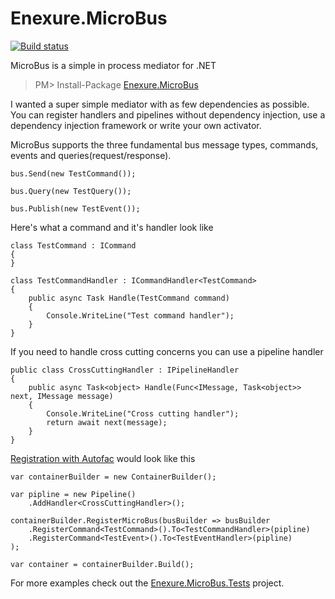 Enexure.MicroBus
=================
[![Build status](https://ci.appveyor.com/api/projects/status/nwb1ebtfxiedyput/branch/master?svg=true)](https://ci.appveyor.com/project/Daniel45729/enexure-microbus/branch/master)

MicroBus is a simple in process mediator for .NET

> PM> Install-Package [Enexure.MicroBus](https://www.nuget.org/packages/Enexure.MicroBus/)

I wanted a super simple mediator with as few dependencies as possible. You can register handlers and pipelines without dependency injection, use a dependency injection framework or write your own activator. 

MicroBus supports the three fundamental bus message types, commands, events and queries(request/response). 

	bus.Send(new TestCommand());
	
	bus.Query(new TestQuery());
	
	bus.Publish(new TestEvent());
	
Here's what a command and it's handler look like
	
	class TestCommand : ICommand
	{
	}
	
	class TestCommandHandler : ICommandHandler<TestCommand>
	{
		public async Task Handle(TestCommand command)
		{
			Console.WriteLine("Test command handler");
		}
	}

If you need to handle cross cutting concerns you can use a pipeline handler

	public class CrossCuttingHandler : IPipelineHandler
	{
		public async Task<object> Handle(Func<IMessage, Task<object>> next, IMessage message)
		{
			Console.WriteLine("Cross cutting handler");
			return await next(message);
		}
	}
	
[Registration with Autofac](https://www.nuget.org/packages/Enexure.MicroBus.Autofac/) would look like this
	
	var containerBuilder = new ContainerBuilder();

	var pipline = new Pipeline()
		.AddHandler<CrossCuttingHandler>();

	containerBuilder.RegisterMicroBus(busBuilder => busBuilder
		.RegisterCommand<TestCommand>().To<TestCommandHandler>(pipline)
		.RegisterCommand<TestEvent>().To<TestEventHandler>(pipline)
	);

	var container = containerBuilder.Build();

For more examples check out the [Enexure.MicroBus.Tests](https://github.com/Lavinski/Enexure.MicroBus/tree/master/src/Enexure.MicroBus.Tests) project.

	